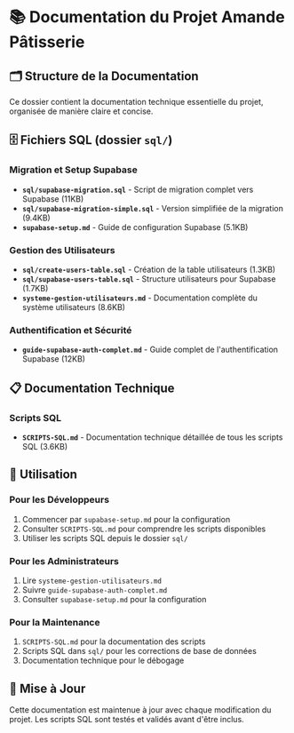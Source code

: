 # 📚 Documentation du Projet Amande Pâtisserie

## 🗂️ Structure de la Documentation

Ce dossier contient la documentation technique essentielle du projet, organisée de manière claire et concise.

## 🗄️ Fichiers SQL (dossier `sql/`)

### **Migration et Setup Supabase**
- **`sql/supabase-migration.sql`** - Script de migration complet vers Supabase (11KB)
- **`sql/supabase-migration-simple.sql`** - Version simplifiée de la migration (9.4KB)
- **`supabase-setup.md`** - Guide de configuration Supabase (5.1KB)

### **Gestion des Utilisateurs**
- **`sql/create-users-table.sql`** - Création de la table utilisateurs (1.3KB)
- **`sql/supabase-users-table.sql`** - Structure utilisateurs pour Supabase (1.7KB)
- **`systeme-gestion-utilisateurs.md`** - Documentation complète du système utilisateurs (8.6KB)

### **Authentification et Sécurité**
- **`guide-supabase-auth-complet.md`** - Guide complet de l'authentification Supabase (12KB)

## 📋 Documentation Technique

### **Scripts SQL**
- **`SCRIPTS-SQL.md`** - Documentation technique détaillée de tous les scripts SQL (3.6KB)

## 🎯 Utilisation

### **Pour les Développeurs**
1. Commencer par `supabase-setup.md` pour la configuration
2. Consulter `SCRIPTS-SQL.md` pour comprendre les scripts disponibles
3. Utiliser les scripts SQL depuis le dossier `sql/`

### **Pour les Administrateurs**
1. Lire `systeme-gestion-utilisateurs.md`
2. Suivre `guide-supabase-auth-complet.md`
3. Consulter `supabase-setup.md` pour la configuration

### **Pour la Maintenance**
1. `SCRIPTS-SQL.md` pour la documentation des scripts
2. Scripts SQL dans `sql/` pour les corrections de base de données
3. Documentation technique pour le débogage



## 🔄 Mise à Jour
Cette documentation est maintenue à jour avec chaque modification du projet.
Les scripts SQL sont testés et validés avant d'être inclus.


